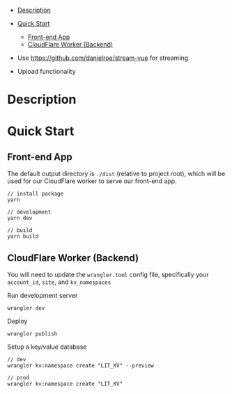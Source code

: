 - [Description](#description)
- [Quick Start](#quick-start)
  - [Front-end App](#front-end-app)
  - [CloudFlare Worker (Backend)](#cloudflare-worker-backend)

- Use https://github.com/danielroe/stream-vue for streaming
- Upload functionality

# Description

# Quick Start

## Front-end App

The default output directory is `./dist` (relative to project root), which will be used for our CloudFlare worker to serve our front-end app.

```
// install package
yarn 

// development
yarn dev 

// build
yarn build
```

## CloudFlare Worker (Backend)

You will need to update the `wrangler.toml` config file, specifically your `account_id`, `site`, and `kv_namespaces`

Run development server

```
wrangler dev
```

Deploy

```
wrangler publish
```

Setup a key/value database

```
// dev
wrangler kv:namespace create "LIT_KV" --preview

// prod
wrangler kv:namespace create "LIT_KV"
```

